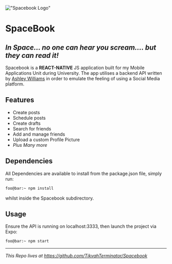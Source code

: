 !["Spacebook Logo"](https://i.imgur.com/G1iDwSE.png)
# SpaceBook
## _In Space... no one can hear you scream.... but they can read it!_

Spacebook is a **REACT-NATIVE** JS application built for my Mobile Applications Unit during University. The app utilises a backend API written by [Ashley Williams](https://github.com/ash-williams/Spacebook) in order to emulate the feeling of using a Social Media platform.


## Features

- Create posts
- Schedule posts
- Create drafts
- Search for friends
- Add and manage friends
- Upload a custom Profile Picture
- *Plus Many more*

## Dependencies

All Dependencies are available to install from the package.json file, simply run:
```bash
foo@bar:~ npm install
```
whilst inside the Spacebook subdirectory.

## Usage

Ensure the API is running on localhost:3333, then launch the project via Expo:
```bash
foo@bar:~ npm start
```


---
_This Repo lives at https://github.com/TikvahTerminator/Spacebook_